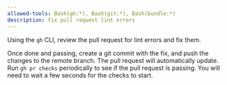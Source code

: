 ```yaml
---
allowed-tools: Bash(gh:*), Bash(git:*), Bash(bundle:*)
description: fix pull request lint errors
---
```


Using the `gh` CLI, review the pull request for lint errors and fix them.

Once done and passing, create a git commit with the fix, and push the changes to the remote branch. The pull request will automatically update.  Run `gh pr checks` periodically to see if the pull request is passing. You will need to wait a few seconds for the checks to start.
